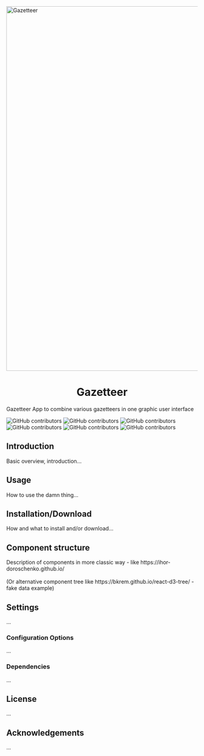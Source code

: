 <img width="959" alt="Gazetteer" src="https://user-images.githubusercontent.com/56873797/184392847-00dfcd90-eee6-47ca-b095-1367733fdcc8.png">


<h1 align="center">Gazetteer</h1>


Gazetteer App to combine various gazetteers in one graphic user interface

![GitHub contributors](https://img.shields.io/badge/react-16.13-blue) ![GitHub contributors](https://img.shields.io/badge/leaflet-1.6-blue) ![GitHub contributors](https://img.shields.io/badge/antdesign-4.16.7-blue) ![GitHub contributors](https://img.shields.io/badge/redux-4.0.5-blue) ![GitHub contributors](https://img.shields.io/badge/contributions-welcome-green) ![GitHub contributors](https://img.shields.io/github/contributors/ihor-doroschenko/gazetteer)

<h2>Introduction</h2>
Basic overview, introduction...
<h2>Usage</h2>
How to use the damn thing...
<h2>Installation/Download</h2>
How and what to install and/or download...
<h2>Component structure</h2>
Description of components in more classic way - like https://ihor-doroschenko.github.io/
<br /><br />
(Or alternative component tree like https://bkrem.github.io/react-d3-tree/ - fake data example)
<h2>Settings</h2>
...
<h3>Configuration Options</h3>
...
<h3>Dependencies</h3>
...
<h2>License</h2>
...
<h2>Acknowledgements</h2>
...
